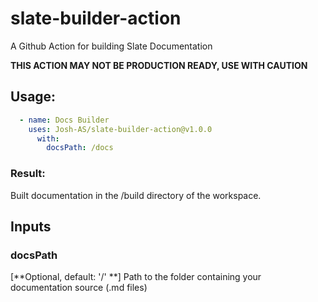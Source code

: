 # slate-builder-action
A Github Action for building Slate Documentation

**THIS ACTION MAY NOT BE PRODUCTION READY, USE WITH CAUTION**

## Usage:
```yml
  - name: Docs Builder
    uses: Josh-AS/slate-builder-action@v1.0.0
      with:
        docsPath: /docs
```

### Result:
Built documentation in the /build directory of the workspace.

## Inputs

### docsPath
[**Optional, default: '/' **] Path to the folder containing your documentation source (.md files) 
